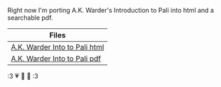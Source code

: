 Right now I'm porting A.K. Warder's Introduction to Pali into html and a searchable pdf. 

|Files|
|-|
| [A.K. Warder Into to Pali html](akwarder_intro_test_tufte.html) |
| [A.K. Warder Into to Pali pdf](akwarder_intro_test_tufte.pdf)   |

   :3 💗 💚 💛 :3
